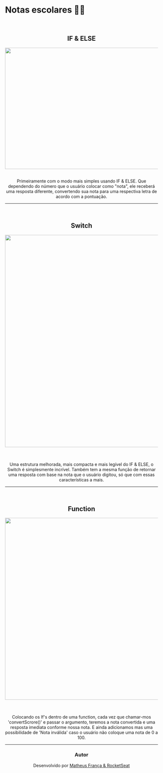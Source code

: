 # Notas escolares 👨‍🏫
<br>

<div align="center">
  <H2> IF & ELSE </h2>
  <img  width="600" height="400" src="https://github.com/franssa01/Cursos/blob/main/Rocketseat/Guias%20estelares/03%20-%20Guia%20estelar%20HTML/05%20-%20Guia%20estelar%20JS/exerc%C3%ADcios/Notas%20escolares/Images/If%26Else.png"
</div>
  <br>
  <br>
  <p> Primeiramente com o modo mais simples usando IF & ELSE. Que dependendo do número que o usuário colocar como "nota", ele receberá uma resposta diferente, convertendo sua nota para uma respectiva letra de acordo com a pontuação. </p>
  <hr>
  <br>
<div align="center">
  <H2> Switch </h2>
  <img width="600" height="700" src="https://github.com/franssa01/Cursos/blob/main/Rocketseat/Guias%20estelares/03%20-%20Guia%20estelar%20HTML/05%20-%20Guia%20estelar%20JS/exerc%C3%ADcios/Notas%20escolares/Images/Switch.png" />
</div>
  <br>
  <br>
  <p> Uma estrutura melhorada, mais compacta e mais legível do IF & ELSE, o Switch é simplesmente incrível. Também tem a mesma função de retornar uma resposta com base na nota que o usuário digitou, só que com essas características a mais. </p>
  <hr>
  <br>
 
<div align="center">
  <H2> Function </h2>
  <img width="600" height"700" src="https://github.com/franssa01/Cursos/blob/main/Rocketseat/Guias%20estelares/03%20-%20Guia%20estelar%20HTML/05%20-%20Guia%20estelar%20JS/exerc%C3%ADcios/Notas%20escolares/Images/Function.png" />
</div>
  <br>
  <br>
  <p> Colocando os If's dentro de uma function, cada vez que chamar-mos 'convertScrore()' e passar o argumento, teremos a nota convertida e uma resposta imediata conforme nossa nota. E ainda adicionamos mas uma possibilidade de 'Nota inválida' caso o usuário não coloque uma nota de 0 a 100. </p>
  <hr>

  
  ### Autor

<p align="center"> Desenvolvido por <a href="https://www.linkedin.com/in/matheus-fran%C3%A7a-b0961a222/">Matheus França & <a href="https://app.rocketseat.com.br/dashboard"> RocketSeat</a>
